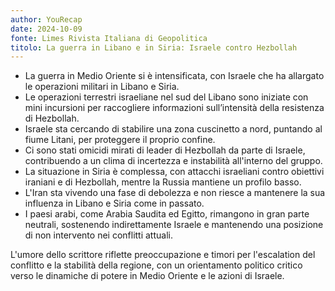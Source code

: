 ```yaml
---
author: YouRecap
date: 2024-10-09
fonte: Limes Rivista Italiana di Geopolitica
titolo: La guerra in Libano e in Siria: Israele contro Hezbollah
---
```


- La guerra in Medio Oriente si è intensificata, con Israele che ha allargato le operazioni militari in Libano e Siria.
- Le operazioni terrestri israeliane nel sud del Libano sono iniziate con mini incursioni per raccogliere informazioni sull’intensità della resistenza di Hezbollah.
- Israele sta cercando di stabilire una zona cuscinetto a nord, puntando al fiume Litani, per proteggere il proprio confine.
- Ci sono stati omicidi mirati di leader di Hezbollah da parte di Israele, contribuendo a un clima di incertezza e instabilità all'interno del gruppo.
- La situazione in Siria è complessa, con attacchi israeliani contro obiettivi iraniani e di Hezbollah, mentre la Russia mantiene un profilo basso.
- L'Iran sta vivendo una fase di debolezza e non riesce a mantenere la sua influenza in Libano e Siria come in passato.
- I paesi arabi, come Arabia Saudita ed Egitto, rimangono in gran parte neutrali, sostenendo indirettamente Israele e mantenendo una posizione di non intervento nei conflitti attuali.

L'umore dello scrittore riflette preoccupazione e timori per l'escalation del conflitto e la stabilità della regione, con un orientamento politico critico verso le dinamiche di potere in Medio Oriente e le azioni di Israele.
